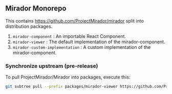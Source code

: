 ## Mirador Monorepo

This contains https://github.com/ProjectMirador/mirador split into distribution packages.

1. `mirador-component` : An importable React Component.
2. `mirador-viewer` : The default implementation of the mirador-component.
3. `mirador-custom-implementation` : A custom implementation of the mirador-component.

### Synchronize upstream (pre-release)
To pull ProjectMirador/Mirador into packages, execute this:

```bash
git subtree pull --prefix packages/mirador-viewer https://github.com/ProjectMirador/mirador.git master
```
